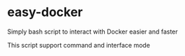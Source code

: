 # easy-docker
Simply bash script to interact with Docker easier and faster

This script support command and interface mode
